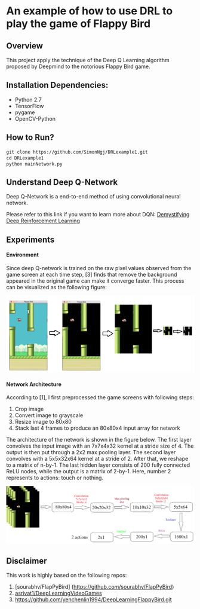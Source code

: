 # An example of how to use DRL to play the game of Flappy Bird

## Overview
This project apply the technique of the Deep Q Learning algorithm proposed by Deepmind to the notorious Flappy Bird game.

## Installation Dependencies:
* Python 2.7
* TensorFlow
* pygame
* OpenCV-Python

## How to Run?
```
git clone https://github.com/SimonNgj/DRLexample1.git
cd DRLexample1
python mainNetwork.py
```

## Understand Deep Q-Network
Deep Q-Network is a end-to-end method of using convolutional neural network.

Please refer to this link if you want to learn more about DQN:
[Demystifying Deep Reinforcement Learning](http://www.nervanasys.com/demystifying-deep-reinforcement-learning/)

## Experiments

#### Environment
Since deep Q-network is trained on the raw pixel values observed from the game screen at each time step, [3] finds that remove the background appeared in the original game can make it converge faster. This process can be visualized as the following figure:

<img src="./images/preprocess.png" width="600">

#### Network Architecture
According to [1], I first preprocessed the game screens with following steps:

1. Crop image
2. Convert image to grayscale
3. Resize image to 80x80
4. Stack last 4 frames to produce an 80x80x4 input array for network

The architecture of the network is shown in the figure below. The first layer convolves the input image with an 7x7x4x32 kernel at a stride size of 4. The output is then put through a 2x2 max pooling layer. The second layer convolves with a 5x5x32x64 kernel at a stride of 2. After that, we reshape to a matrix of n-by-1. The last hidden layer consists of 200 fully connected ReLU nodes, while the output is a matrix of 2-by-1. Here, number 2 represents to  actions: touch or nothing.

<img src="./images/DBN.png">

## Disclaimer
This work is highly based on the following repos:

1. [sourabhv/FlapPyBird] (https://github.com/sourabhv/FlapPyBird)
2. [asrivat1/DeepLearningVideoGames](https://github.com/asrivat1/DeepLearningVideoGames)
3. https://github.com/yenchenlin1994/DeepLearningFlappyBird.git

